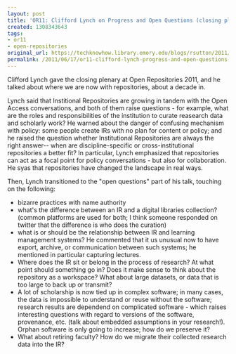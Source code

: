 ```yaml
---
layout: post
title: 'OR11: Clifford Lynch on Progress and Open Questions (closing plenary)'
created: 1308343643
tags:
- or11
- open-repositories
original_url: https://techknowhow.library.emory.edu/blogs/rsutton/2011/06/17/or11-clifford-lynch-progress-and-open-questions-closing-plenary
permalink: /2011/06/17/or11-clifford-lynch-progress-and-open-questions-closing-plenary/
---
```


Clifford Lynch gave the closing plenary at Open Repositories 2011, and he talked about where we are now with repositories, about a decade in.

Lynch said that Institional Repositories are growing in tandem with the Open Access conversations, and both of them raise questions - for example, what are the roles and responsibilities of the institution to curate reasearch data and scholarly work? He warned about the danger of confusing mechanism with policy: some people create IRs with no plan for content or policy; and he raised the question whether Institutional Repositories are always the right answer-- when are discipline-specific or cross-institutional repositories a better fit? In particular, Lynch emphasized that repositories can act as a focal point for policy conversations - but also for collaboration. He syas that repositories have changed the landscape in real ways.


Then, Lynch transitioned to the "open questions" part of his talk, touching on the following:

* bizarre practices with name authority
* what's the difference between an IR and a digital libraries collection? (common platforms are used for both; I think someone responded on twitter that the difference is who does the curation)
* what is or should be the relationship between IR and learning management systems? He commented that it us unusual now to have export, archive, or communication between such systems; he mentioned in particular capturing lectures.
* Where does the IR sit or belong in the process of research? At what point should something go in? Does it make sense to think about the repository as a workspace? What about large datasets, or data that is too large to back up or transmit?
* A lot of scholarship is now tied up in complex software; in many cases, the data is impossible to understand or reuse without the software; research results are dependend on complicated software - which raises interesting questions with regard to versions of the software, provenance, etc. (talk about embedded assumptions in your research!). Orphan software is only going to increase; how do we preserve it?
* What about retiring faculty? How do we migrate their collected research data into the IR?
